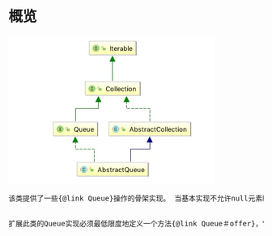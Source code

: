 # 概览

![abstractQueue](images/abstractQueue.jpg)

<pre>
该类提供了一些{@link Queue}操作的骨架实现。 当基本实现不允许null元素时，此类中的实现是适当的。 方法{@link #add add}，{@ link #remove remove}和{@link #element element}基于{@link #offer offer}，{@ link #poll poll}和{@link #peek peek}，但分别抛出异常，而不是通过false或null返回指示失败。

<p>扩展此类的Queue实现必须最低限度地定义一个方法{@link Queue＃offer}，它不允许插入null元素以及方法{@ link Queue＃peek}，{@ link Queue＃poll}，{@ link Collection＃size}和{@link Collection＃iterator}。 通常，还会覆盖其他方法。 如果无法满足这些要求，请考虑继承{@link AbstractCollection}。
</pre>